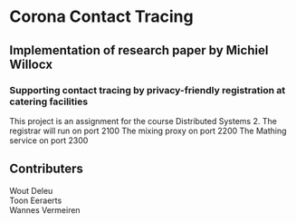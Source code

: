 # Corona Contact Tracing
## Implementation of research paper by Michiel Willocx
### Supporting contact tracing by privacy-friendly registration at catering facilities

This project is an assignment for the course Distributed Systems 2.
The registrar will run on port 2100
The mixing proxy on port 2200
The Mathing service on port 2300

## Contributers
Wout Deleu <br />
Toon Eeraerts <br />
Wannes Vermeiren <br />
